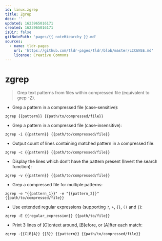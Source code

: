 ```yaml
---
id: linux.zgrep
title: Zgrep
desc: ''
updated: 1623965016171
created: 1623965016171
isDir: false
gitNotePath: 'pages/{{ noteHiearchy }}.md'
sources:
  - name: tldr-pages
    url: 'https://github.com/tldr-pages/tldr/blob/master/LICENSE.md'
    license: Creative Commons
---
```

# zgrep

> Grep text patterns from files within compressed file (equivalent to grep -Z).

- Grep a pattern in a compressed file (case-sensitive):

`zgrep {{pattern}} {{path/to/compressed/file}}`

- Grep a pattern in a compressed file (case-insensitive):

`zgrep -i {{pattern}} {{path/to/compressed/file}}`

- Output count of lines containing matched pattern in a compressed file:

`zgrep -c {{pattern}} {{path/to/compressed/file}}`

- Display the lines which don’t have the pattern present (Invert the search function):

`zgrep -v {{pattern}} {{path/to/compressed/file}}`

- Grep a compressed file for multiple patterns:

`zgrep -e "{{pattern_1}}" -e "{{pattern_2}}" {{path/to/compressed/file}}`

- Use extended regular expressions (supporting `?`, `+`, `{}`, `()` and `|`):

`zgrep -E {{regular_expression}} {{path/to/file}}`

- Print 3 lines of [C]ontext around, [B]efore, or [A]fter each match:

`zgrep -{{C|B|A}} {{3}} {{pattern}} {{path/to/compressed/file}}`

